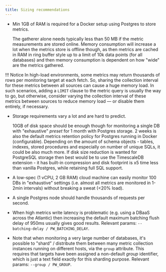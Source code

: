 ```yaml
---
title: Sizing recommendations
---
```


- Min 1GB of RAM is required for a Docker setup using Postgres to
    store metrics.

    The gatherer alone needs typically less than 50 MB if the metric 
    measurements are stored online. Memory consumption will increase a lot when the
    metrics store is offline though, as then metrics are cached in RAM
    in ring buffer style up to a limit of 10k data points (for all
    databases) and then memory consumption is dependent on how "wide"
    are the metrics gathered.

!!! Notice
    In high-load environments, some metrics may return thousands of rows per monitoring target at each fetch. 
    So, sharing the collection interval for these metrics between all sources can cause a huge memory load.
    In such scenarios, adding a `LIMIT` clause to the metric query is usually the way to go, 
    but otherwise, consider varying the collection interval of these metrics between sources 
    to reduce memory load — or disable them entirely, if necessary.

- Storage requirements vary a lot and are hard to predict.

    10GB of disk space should be enough though for monitoring a single
    DB with "exhaustive" *preset* for 1 month with Postgres storage. 2
    weeks is also the default metrics retention policy for Postgres
    running in Docker (configurable). Depending on the amount of schema
    objects - tables, indexes, stored procedures and especially on
    number of unique SQLs, it could be also much more. If disk size
    reduction is wanted for PostgreSQL storage then best would be to use
    the TimescaleDB extension - it has built-in compression and disk
    footprint is x5 time less than vanilla Postgres, while retaining full
    SQL support.

- A low-spec (1 vCPU, 2 GB RAM) cloud machine can easily monitor 100
    DBs in "exhaustive" settings (i.e. almost all metrics are
    monitored in 1-2min intervals) without breaking a sweat (\<20%
    load).

- A single Postgres node should handle thousands of requests per
    second.

- When high metrics write latency is problematic (e.g. using a DBaaS
    across the Atlantic) then increasing the default maximum batching flush
    delay of 950ms usually gives good results.
    Relevant params: `--batching-delay / PW_BATCHING_DELAY`.

- Note that when monitoring a very large number of databases, it's
    possible to "shard" / distribute them between many metric
    collection instances running on different hosts, via the `group`
    attribute. This requires that targets have been assigned a
    non-default *group* identifier, which is just a text field exactly
    for this sharding purpose.
    Relevant params: `--group / PW_GROUP`.